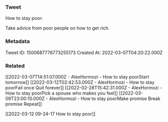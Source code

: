 ### Tweet
How to stay poor:

Take advice from poor people on how to get rich.

### Metadata
Tweet ID: 1500687776773255173
Created At: 2022-03-07T04:20:22.000Z

### Related
[[2022-03-07T14:51:07.000Z - AlexHormozi - How to stay poorStart tomorrow]]
[[2022-03-12T02:42:53.000Z - AlexHormozi - How to stay poorFail once Quit forever]]
[[2022-02-28T15:42:31.000Z - AlexHormozi - How to stay poorPick a spouse who makes you feel]]
[[2022-03-09T23:00:10.000Z - AlexHormozi - How to stay poorMake promise Break promise Repeat]]

[[2022-03-12 09-24-17 How to stay poor]]
